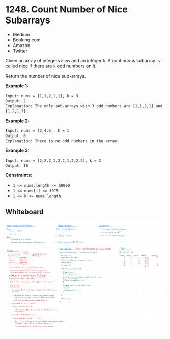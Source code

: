 # 1248. Count Number of Nice Subarrays
- Medium
- Booking.com
- Amazon
- Twitter

Given an array of integers `nums` and an integer `k`. A continuous subarray is
called nice if there are `k` odd numbers on it.

Return the number of nice sub-arrays.

**Example 1:**
```
Input: nums = [1,1,2,1,1], k = 3
Output: 2
Explanation: The only sub-arrays with 3 odd numbers are [1,1,2,1] and [1,2,1,1].
```

**Example 2:**
```
Input: nums = [2,4,6], k = 1
Output: 0
Explanation: There is no odd numbers in the array.
```

**Example 3:**
```
Input: nums = [2,2,2,1,2,2,1,2,2,2], k = 2
Output: 16
```

**Constraints:**
- `1 <= nums.length <= 50000`
- `1 <= nums[i] <= 10^5`
- `1 <= k <= nums.length`

## Whiteboard
![Whiteboard Image][whiteboard-image]

<!-- Refs -->
[whiteboard-image]: whiteboard.jpg
